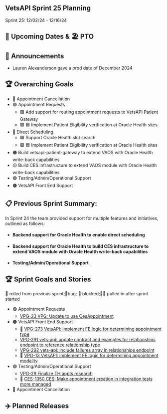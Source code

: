 ## VetsAPI Sprint 25 Planning
Sprint 25: 12/02/24 - 12/16/24

## 📅 Upcoming Dates  & 🏖️ PTO


## 📣 Announcements
* Lauren Alexanderson gave a prod date of December 2024

## 🏆 Overarching Goals
* 🔴 Appointment Cancellation
* 🟢 Appointment Requests
  * 🟩 Add support for routing appointment requests to VetsAPI Patient Gateway
  * 🟩 🟦 Implement Patient Eligibility verification at Oracle Health sites 
* 🔵 Direct Scheduling
  * 🟦 Support Oracle Health slot search
  *  🟩 🟦 Implement Patient Eligibility verification at Oracle Health sites
* 🟠 Build vetsapi-patient-gateway to extend VAOS with Oracle Health write-back capabilities
* 🟡 Build CES infrastructure to extend VAOS module with Oracle Health write-back capabilities
* 🟣 Testing/Admin/Operational Support
* 🟤 VetsAPI Front End Support
   
## 📋 Previous Sprint Summary:
In Sprint 24 the team provided support for multiple features and initiatives, outlined as follows:  
* #### Backend support for Oracle Health to enable direct scheduling
 
 
 * #### Backend support for Oracle Health to build CES infrastructure to extend VAOS module with Oracle Health write-back capabilities
 
 
* #### Testing/Admin/Operational Support
 

## 🏆 Sprint Goals and Stories
🚧 rolled from previous sprint;🐞bug; 🚫 blocked;🧗‍♀️ pulled in after sprint started 
* 🟢 Appointment Requests
   * [VPG-23 VPG: Update to use CesAppointment](https://issues.mobilehealth.va.gov/browse/VPG-23)
* 🟤 VetsAPI Front End Support
   * 🚧 [VPG-273 VetsAPI: implement FE logic for determining appointment type](https://issues.mobilehealth.va.gov/browse/VPG-273)
   * [VPG-291 vets-api: update contract and examples for relationships endpoint to reference relationship type](https://issues.mobilehealth.va.gov/browse/VPG-291)
   * [VPG-292 vets-api: include failures array in relationships endpoint](https://issues.mobilehealth.va.gov/browse/VPG-292)
   * 🚧 [VPG-13 VetsAPI: implement FE logic for determining appointment modality](https://issues.mobilehealth.va.gov/browse/VPG-13) 
* 🟣 Testing/Admin/Operational Support
   * [VPG-29 Finalize TH appts research](https://issues.mobilehealth.va.gov/browse/VPG-29)
   * 🚧 [CES-1350 CES: Make appointment creation in integration tests more managed](https://issues.mobilehealth.va.gov/browse/CES-1350)
* 🔴 Appointment Cancellation
## ✈️ Planned Releases
